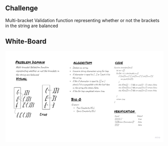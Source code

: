 
## Challenge
<!-- Description of the challenge -->
Multi-bracket Validation function representing whether or not the brackets in the string are balanced

## White-Board
![whiteboard](./chall13.jpg)

